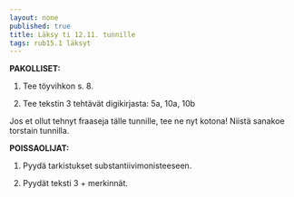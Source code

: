 ```yaml
---
layout: none
published: true
title: Läksy ti 12.11. tunnille
tags: rub15.1 läksyt
---
```

**PAKOLLISET:**

1. Tee töyvihkon s. 8.

2. Tee tekstin 3 tehtävät digikirjasta: 5a, 10a, 10b

Jos et ollut tehnyt fraaseja tälle tunnille, tee ne nyt kotona! Niistä sanakoe torstain tunnilla.

**POISSAOLIJAT:**

1. Pyydä tarkistukset substantiivimonisteeseen.

2. Pyydät teksti 3 + merkinnät.